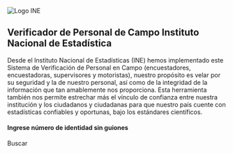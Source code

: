 ![Logo INE](https://app.ine.gob.hn/verificacionPersonalIne/)
## Verificador de Personal de Campo Instituto Nacional de Estadística
Desde el Instituto Nacional de Estadísticas (INE) hemos implementado este Sistema de Verificación de Personal en Campo (encuestadores, encuestadoras, supervisores y motoristas), nuestro propósito es velar por su seguridad y la de nuestro personal, así como de la integridad de la información que tan amablemente nos proporciona. Esta herramienta también nos permite estrechar más el vínculo de confianza entre nuestra institución y los ciudadanos y ciudadanas para que nuestro país cuente con estadísticas confiables y oportunas, bajo los estándares científicos. 
#### Ingrese número de identidad sin guiones
Buscar

